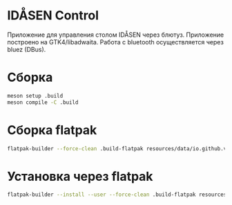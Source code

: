 # IDÅSEN Control

Приложение для управления столом IDÅSEN через блютуз. Приложение построено на GTK4/libadwaita. Работа с bluetooth осуществляется через bluez (DBus).

# Сборка
```sh
meson setup .build
meson compile -C .build
```

# Сборка flatpak
```sh
flatpak-builder --force-clean .build-flatpak resources/data/io.github.vchig.IdasenControl.yml
```

# Установка через flatpak
```sh
flatpak-builder --install --user --force-clean .build-flatpak resources/data/io.github.vchig.IdasenControl.yml
```

